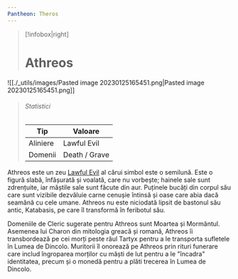 ```yaml
---
Pantheon: Theros
---
```

> [!infobox|right]
> # Athreos
![[./_utils/images/Pasted image 20230125165451.png|Pasted image 20230125165451.png]]
> ###### Statistici
> | Tip |  Valoare |
> | ---- | ---- |
> | Aliniere | Lawful Evil |
> | Domenii | Death / Grave |

Athreos este un zeu [Lawful Evil](https://www.cbr.com/dnd-5e-alignment-chart-outdated-fix-mtg-wotc/) al cărui simbol este o semilună. Este o figură slabă, înfășurată și voalată, care nu vorbește; hainele sale sunt zdrențuite, iar măștile sale sunt făcute din aur. Puținele bucăți din corpul său care sunt vizibile dezvăluie carne cenușie întinsă și oase care abia dacă seamănă cu cele umane. Athreos nu este niciodată lipsit de bastonul său antic, Katabasis, pe care îl transformă în feribotul său.

Domeniile de Cleric sugerate pentru Athreos sunt Moartea și Mormântul. Asemenea lui Charon din mitologia greacă și romană, Athreos îi transbordează pe cei morți peste râul Tartyx pentru a le transporta sufletele în Lumea de Dincolo. Muritorii îl onorează pe Athreos prin rituri funerare care includ îngroparea morților cu măști de lut pentru a le "încadra" identitatea, precum și o monedă pentru a plăti trecerea în Lumea de Dincolo.
